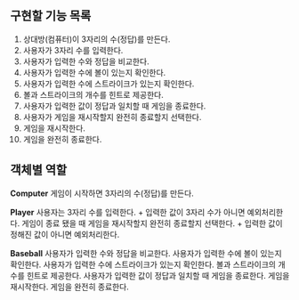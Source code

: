 ## 구현할 기능 목록

1. 상대방(컴퓨터)이 3자리의 수(정답)를 만든다.
2. 사용자가 3자리 수를 입력한다.
3. 사용자가 입력한 수와 정답을 비교한다.
4. 사용자가 입력한 수에 볼이 있는지 확인한다.
5. 사용자가 입력한 수에 스트라이크가 있는지 확인한다.
6. 볼과 스트라이크의 개수를 힌트로 제공한다.
7. 사용자가 입력한 값이 정답과 일치할 때 게임을 종료한다.
8. 사용자가 게임을 재시작할지 완전히 종료할지 선택한다.
9. 게임을 재시작한다.
10. 게임을 완전히 종료한다.


## 객체별 역할

**Computer** 
게임이 시작하면 3자리의 수(정답)를 만든다.

**Player**
사용자는 3자리 수를 입력한다.
    + 입력한 값이 3자리 수가 아니면 예외처리한다.
게임이 종료 됐을 때 게임을 재시작할지 완전히 종료할지 선택한다.
    + 입력한 값이 정해진 값이 아니면 예외처리한다.

**Baseball**
사용자가 입력한 수와 정답을 비교한다.
사용자가 입력한 수에 볼이 있는지 확인한다.
사용자가 입력한 수에 스트라이크가 있는지 확인한다.
볼과 스트라이크의 개수를 힌트로 제공한다.
사용자가 입력한 값이 정답과 일치할 때 게임을 종료한다.
게임을 재시작한다.
게임을 완전히 종료한다.
